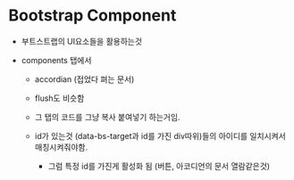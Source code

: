 # Bootstrap Component



- 부트스트랩의 UI요소들을 활용하는것

- components 탭에서 

  - accordian (접었다 펴는 문서)
  - flush도 비슷함
  - 그 탭의 코드를 그냥 복사 붙여넣기 하는거임.

  - id가 있는것 (data-bs-target과 id를 가진 div따위)들의 아이디를 일치시켜서 매칭시켜줘야함.
    - 그럼 특정 id를 가진게 활성화 됨 (버튼, 아코디언의 문서 열람같은것) 